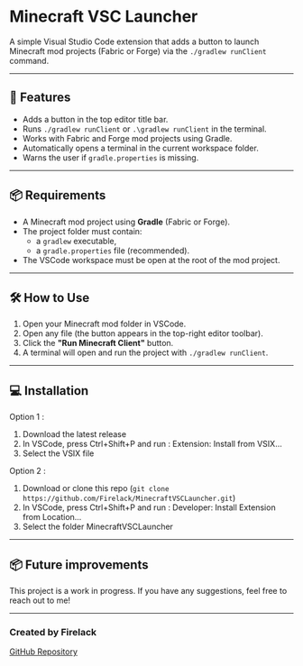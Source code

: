 # Minecraft VSC Launcher

A simple Visual Studio Code extension that adds a button to launch Minecraft mod projects (Fabric or Forge) via the `./gradlew runClient` command.

---

## 🚀 Features

- Adds a button in the top editor title bar.
- Runs `./gradlew runClient` or `.\gradlew runClient` in the terminal.
- Works with Fabric and Forge mod projects using Gradle.
- Automatically opens a terminal in the current workspace folder.
- Warns the user if `gradle.properties` is missing.

---

## 📦 Requirements

- A Minecraft mod project using **Gradle** (Fabric or Forge).
- The project folder must contain:
  - a `gradlew` executable,
  - a `gradle.properties` file (recommended).
- The VSCode workspace must be open at the root of the mod project.

---

## 🛠 How to Use

1. Open your Minecraft mod folder in VSCode.
2. Open any file (the button appears in the top-right editor toolbar).
3. Click the **"Run Minecraft Client"** button.
4. A terminal will open and run the project with `./gradlew runClient`.

---

## 💻 Installation

Option 1 :

1) Download the latest release
2) In VSCode, press Ctrl+Shift+P and run :
Extension: Install from VSIX...
3) Select the VSIX file

Option 2 :

1) Download or clone this repo (`git clone https://github.com/Firelack/MinecraftVSCLauncher.git`)
2) In VSCode, press Ctrl+Shift+P and run :
Developer: Install Extension from Location...
3) Select the folder MinecraftVSCLauncher

---

## 📦 Future improvements

This project is a work in progress. If you have any suggestions, feel free to reach out to me!

---

### Created by Firelack

[GitHub Repository](https://github.com/Firelack/MinecraftVSCLauncher)
